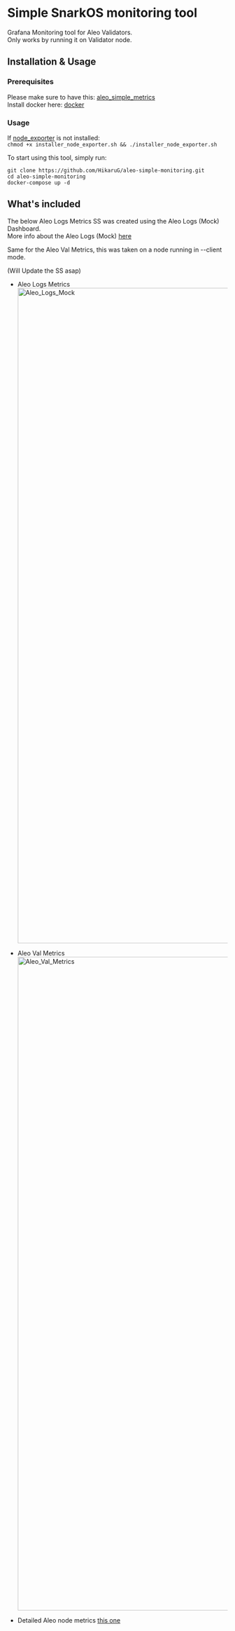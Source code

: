 # Simple SnarkOS monitoring tool

Grafana Monitoring tool for Aleo Validators.  
Only works by running it on Validator node.   

## Installation & Usage

### Prerequisites
Please make sure to have this: [aleo_simple_metrics](src/SimpleAleoMetrics.md)  
Install docker here: [docker](https://docs.docker.com/engine/install/ubuntu/)  


### Usage
If [node_exporter](https://github.com/prometheus/node_exporter) is not installed:  
`chmod +x installer_node_exporter.sh && ./installer_node_exporter.sh`

To start using this tool, simply run:  

```
git clone https://github.com/HikaruG/aleo-simple-monitoring.git 
cd aleo-simple-monitoring 
docker-compose up -d 
```

## What's included  

The below Aleo Logs Metrics SS was created using the Aleo Logs (Mock) Dashboard.  
More info about the Aleo Logs (Mock) [here](etc-promtail/README.md) 

Same for the Aleo Val Metrics, this was taken on a node running in --client mode.  

(Will Update the SS asap) 
- Aleo Logs Metrics<img width="1496" alt="Aleo_Logs_Mock" src="https://github.com/HikaruG/aleo-simple-monitoring/assets/43375172/39f2b234-42e7-4782-a637-f5b94453875e">

- Aleo Val Metrics<img width="1492" alt="Aleo_Val_Metrics" src="https://github.com/HikaruG/aleo-simple-monitoring/assets/43375172/a479351f-0501-47be-b93c-a21c27e3e8e1">

- Detailed Aleo node metrics [this one](https://grafana.com/grafana/dashboards/1860-node-exporter-full)
